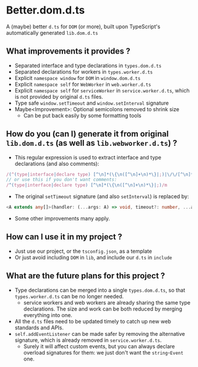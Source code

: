# Better.dom.d.ts

A (maybe) better `d.ts` for `DOM` (or more),
built upon TypeScript's automatically generated `lib.dom.d.ts`

## What improvements it provides ?
* Separated interface and type declarations in `types.dom.d.ts`
* Separated declarations for workers in `types.worker.d.ts`
* Explicit `namespace window` for `DOM` in `window.dom.d.ts`
* Explicit `namespace self` for `WebWorker` in `web.worker.d.ts`
* Explicit `namespace self` for `serviceWorker` in `service.worker.d.ts`, which is not provided by original `d.ts` files.
* Type safe `window.setTimeout` and `window.setInterval` signature
* Maybe\<Improvement>: Optional semicolons removed to shrink size
    * Can be put back easily by some formatting tools

## How do you (can I) generate it from original `lib.dom.d.ts` (as well as `lib.webworker.d.ts`) ?
* This regular expression is used to extract interface and type declarations (and also comments):
```ts
/(^(type|interface|declare type) [^\n]*(\{\n([^\n]+\n)*\}|;)|\/\/[^\n]*|\/\*.*?\*\/)/m
// or use this if you don't want comments:
/^(type|interface|declare type) [^\n]*(\{\n([^\n]+\n)*\}|;)/m
```
* The original `setTimeout` signature (and also `setInterval`) is replaced by:
```ts
<A extends any[]>(handler: (...args: A) => void, timeout?: number, ...arguments: A): number;
```
* Some other improvements many apply.

## How can I use it in my project ?

* Just use our project, or the `tsconfig.json`, as a template
* Or just avoid including `DOM` in `lib`, and include our `d.ts` in `include`

## What are the future plans for this project ?
* Type declarations can be merged into a single `types.dom.d.ts`, so that `types.worker.d.ts` can be no longer needed.
   * service workers and web workers are already sharing the same type declarations. The size and work can be both reduced by merging everything into one.
* All the `d.ts` files need to be updated timely to catch up new web standards and APIs.
* `self.addEventListener` can be made safer by removing the alternative signature, which is already removed in `service.worker.d.ts`.
   * Surely it will affect custom events, but you can always declare overload signatures for them: we just don't want the `string`-`Event` one.
